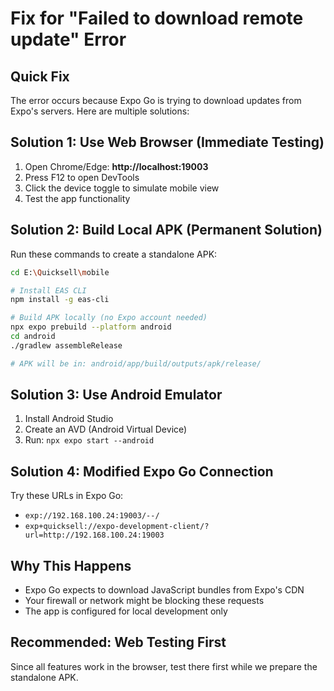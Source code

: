 # Fix for "Failed to download remote update" Error

## Quick Fix
The error occurs because Expo Go is trying to download updates from Expo's servers. Here are multiple solutions:

## Solution 1: Use Web Browser (Immediate Testing)
1. Open Chrome/Edge: **http://localhost:19003**
2. Press F12 to open DevTools
3. Click the device toggle to simulate mobile view
4. Test the app functionality

## Solution 2: Build Local APK (Permanent Solution)
Run these commands to create a standalone APK:

```bash
cd E:\Quicksell\mobile

# Install EAS CLI
npm install -g eas-cli

# Build APK locally (no Expo account needed)
npx expo prebuild --platform android
cd android
./gradlew assembleRelease

# APK will be in: android/app/build/outputs/apk/release/
```

## Solution 3: Use Android Emulator
1. Install Android Studio
2. Create an AVD (Android Virtual Device)
3. Run: `npx expo start --android`

## Solution 4: Modified Expo Go Connection
Try these URLs in Expo Go:
- `exp://192.168.100.24:19003/--/`
- `exp+quicksell://expo-development-client/?url=http://192.168.100.24:19003`

## Why This Happens
- Expo Go expects to download JavaScript bundles from Expo's CDN
- Your firewall or network might be blocking these requests
- The app is configured for local development only

## Recommended: Web Testing First
Since all features work in the browser, test there first while we prepare the standalone APK.